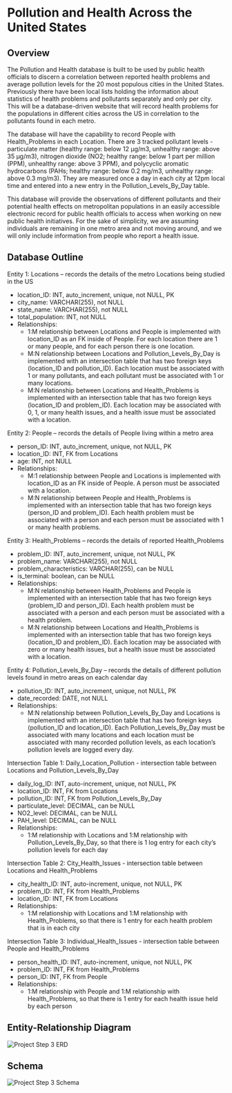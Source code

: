 # Pollution and Health Across the United States

## Overview

The Pollution and Health database is built to be used by public health officials to discern 
a correlation between reported health problems and average pollution levels for the 20 most 
populous cities in the United States. Previously there have been local lists holding the 
information about statistics of health problems and pollutants separately and only per city. 
This will be a database-driven website that will record health problems for the populations 
in different cities across the US in correlation to the pollutants found in each metro. 

The database will have the capability to record People with Health_Problems in each Location. 
There are 3 tracked pollutant levels - particulate matter (healthy range: below 12 μg/m3, 
unhealthy range: above 35 μg/m3), nitrogen dioxide (NO2; healthy range: below 1 part per million 
(PPM), unhealthy range: above 3 PPM), and polycyclic aromatic hydrocarbons (PAHs; healthy range: 
below 0.2 mg/m3, unhealthy range: above 0.3 mg/m3). They are measured once a day in each city at 
12pm local time and entered into a new entry in the Pollution_Levels_By_Day table. 

This database will provide the observations of different pollutants and their potential health 
effects on metropolitan populations in an easily accessible electronic record for public health 
officials to access when working on new public health initiatives. For the sake of simplicity, 
we are assuming individuals are remaining in one metro area and not moving around, and we will 
only include information from people who report a health issue.

## Database Outline

Entity 1: Locations – records the details of the metro Locations being studied in the US
  - location_ID: INT, auto_increment, unique, not NULL, PK
  - city_name: VARCHAR(255), not NULL
  - state_name: VARCHAR(255), not NULL
  - total_population: INT, not NULL
  - Relationships:
    - 1:M relationship between Locations and People is implemented with location_ID as an FK inside 
    of People. For each location there are 1 or many people, and for each person there is one location.
    - M:N relationship between Locations and Pollution_Levels_By_Day is implemented with an intersection 
    table that has two foreign keys (location_ID and pollution_ID). Each location must be associated with 
    1 or many pollutants, and each pollutant must be associated with 1 or many locations.
    - M:N relationship between Locations and Health_Problems is implemented with an intersection table 
    that has two foreign keys (location_ID and problem_ID). Each location may be associated with 0, 1, 
    or many health issues, and a health issue must be associated with a location.

Entity 2: People – records the details of People living within a metro area
  - person_ID: INT, auto_increment, unique, not NULL, PK
  - location_ID: INT, FK from Locations
  - age: INT, not NULL
  - Relationships:
    - M:1 relationship between People and Locations is implemented with location_ID as an FK inside of 
    People. A person must be associated with a location.
    - M:N relationship between People and Health_Problems is implemented with an intersection table 
    that has two foreign keys (person_ID and problem_ID). Each health problem must be associated with a 
    person and each person must be associated with 1 or many health problems.

Entity 3: Health_Problems – records the details of reported Health_Problems
  - problem_ID: INT, auto_increment, unique, not NULL, PK
  - problem_name: VARCHAR(255), not NULL
  - problem_characteristics: VARCHAR(255), can be NULL
  - is_terminal: boolean, can be NULL
  - Relationships:
    - M:N relationship between Health_Problems and People is implemented with an intersection table 
    that has two foreign keys (problem_ID and person_ID). Each health problem must be associated with 
    a person and each person must be associated with a health problem.
    - M:N relationship between Locations and Health_Problems is implemented with an intersection table 
    that has two foreign keys (location_ID and problem_ID). Each location may be associated with zero 
    or many health issues, but a health issue must be associated with a location.

Entity 4: Pollution_Levels_By_Day – records the details of different pollution levels found in metro areas on each calendar day
  - pollution_ID: INT, auto_increment, unique, not NULL, PK
  - date_recorded: DATE, not NULL
  - Relationships:
    - M:N relationship between Pollution_Levels_By_Day and Locations is implemented with an intersection 
    table that has two foreign keys (pollution_ID and location_ID). Each Pollution_Levels_By_Day must be 
    associated with many locations and each location must be associated with many recorded pollution levels, 
    as each location’s pollution levels are logged every day.

Intersection Table 1: Daily_Location_Pollution - intersection table between Locations and Pollution_Levels_By_Day
  - daily_log_ID: INT, auto-increment, unique, not NULL, PK
  - location_ID: INT, FK from Locations
  - pollution_ID: INT, FK from Pollution_Levels_By_Day
  - particulate_level: DECIMAL, can be NULL
  - NO2_level: DECIMAL, can be NULL
  - PAH_level: DECIMAL, can be NULL
  - Relationships:
    - 1:M relationship with Locations and 1:M relationship with Pollution_Levels_By_Day, so that there is 1 log 
    entry for each city’s pollution levels for each day

Intersection Table 2: City_Health_Issues - intersection table between Locations and Health_Problems
  - city_health_ID: INT, auto-increment, unique, not NULL, PK
  - problem_ID: INT, FK from Health_Problems
  - location_ID: INT, FK from Locations
  - Relationships:
    - 1:M relationship with Locations and 1:M relationship with Health_Problems, so that there is 1 entry for 
    each health problem that is in each city

Intersection Table 3: Individual_Health_Issues - intersection table between People and Health_Problems
  - person_health_ID: INT, auto-increment, unique, not NULL, PK
  - problem_ID: INT, FK from Health_Problems
  - person_ID: INT, FK from People
  - Relationships:
    - 1:M relationship with People and 1:M relationship with Health_Problems, so that there is 1 entry 
    for each health issue held by each person
    
## Entity-Relationship Diagram
![Project Step 3 ERD](https://user-images.githubusercontent.com/85050071/222992378-a3211375-0bda-48c6-920d-397288f8f47a.png)

## Schema
![Project Step 3 Schema](https://user-images.githubusercontent.com/85050071/222992399-6ed26ec3-8815-4561-b074-1a6c3de9deb8.png)
